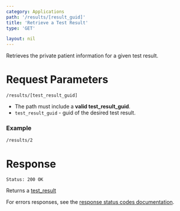 ```yaml
---
category: Applications
path: '/results/[result_guid]'
title: 'Retrieve a Test Result'
type: 'GET'

layout: nil
---
```


Retrieves the private patient information for a given test result.

# Request Parameters

```/results/[test_result_guid]```

* The path must include a **valid test_result_guid**.
* ```test_result_guid``` - guid of the desired test result.

### Example

```/results/2```

# Response

```Status: 200 OK```

Returns a [test_result](#/test-result-resource)

For errors responses, see the [response status codes documentation](#http-response-codes).
